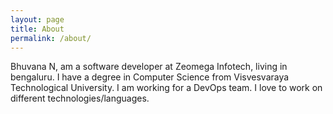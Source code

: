 ```yaml
---
layout: page
title: About
permalink: /about/
---
```


Bhuvana N, am a software developer at Zeomega Infotech, living in bengaluru. I have a degree in Computer Science from Visvesvaraya Technological University. I am working for a DevOps team. I love to work on different technologies/languages.
